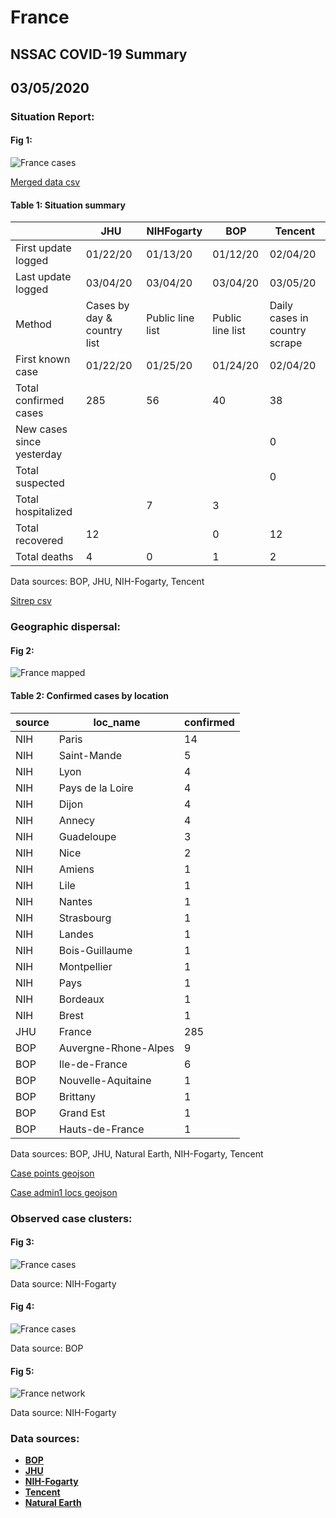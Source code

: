 # France
## NSSAC COVID-19 Summary
## 03/05/2020



### Situation Report:
#### Fig 1:
![France cases](../merged_histories/France_merged_histories.png)

[Merged data csv](https://github.com/SchlittDataSci/SchlittDataSci.github.io/blob/master/data/tables/France_merged_daily.csv)

#### Table 1: Situation summary


|                           | JHU                         | NIHFogarty       | BOP              | Tencent                       |
|---------------------------|-----------------------------|------------------|------------------|-------------------------------|
| First update logged       | 01/22/20                    | 01/13/20         | 01/12/20         | 02/04/20                      |
| Last update logged        | 03/04/20                    | 03/04/20         | 03/04/20         | 03/05/20                      |
| Method                    | Cases by day & country list | Public line list | Public line list | Daily cases in country scrape |
| First known case          | 01/22/20                    | 01/25/20         | 01/24/20         | 02/04/20                      |
| Total confirmed cases     | 285                         | 56               | 40               | 38                            |
| New cases since yesterday |                             |                  |                  | 0                             |
| Total suspected           |                             |                  |                  | 0                             |
| Total hospitalized        |                             | 7                | 3                |                               |
| Total recovered           | 12                          |                  | 0                | 12                            |
| Total deaths              | 4                           | 0                | 1                | 2                             |

Data sources: BOP, JHU, NIH-Fogarty, Tencent


[Sitrep csv](https://github.com/SchlittDataSci/SchlittDataSci.github.io/blob/master/data/tables/France_sitrep.csv)

### Geographic dispersal:
#### Fig 2:
![France mapped](../case_locs/France_case_locs.png)

#### Table 2: Confirmed cases by location


| source   | loc_name             |   confirmed |
|----------|----------------------|-------------|
| NIH      | Paris                |          14 |
| NIH      | Saint-Mande          |           5 |
| NIH      | Lyon                 |           4 |
| NIH      | Pays de la Loire     |           4 |
| NIH      | Dijon                |           4 |
| NIH      | Annecy               |           4 |
| NIH      | Guadeloupe           |           3 |
| NIH      | Nice                 |           2 |
| NIH      | Amiens               |           1 |
| NIH      | Lile                 |           1 |
| NIH      | Nantes               |           1 |
| NIH      | Strasbourg           |           1 |
| NIH      | Landes               |           1 |
| NIH      | Bois-Guillaume       |           1 |
| NIH      | Montpellier          |           1 |
| NIH      | Pays                 |           1 |
| NIH      | Bordeaux             |           1 |
| NIH      | Brest                |           1 |
| JHU      | France               |         285 |
| BOP      | Auvergne-Rhone-Alpes |           9 |
| BOP      | Ile-de-France        |           6 |
| BOP      | Nouvelle-Aquitaine   |           1 |
| BOP      | Brittany             |           1 |
| BOP      | Grand Est            |           1 |
| BOP      | Hauts-de-France      |           1 |

Data sources: BOP, JHU, Natural Earth, NIH-Fogarty, Tencent


[Case points geojson](https://github.com/SchlittDataSci/SchlittDataSci.github.io/blob/master/data/shapes/France_case_locs.geojson)

[Case admin1 locs geojson](https://github.com/SchlittDataSci/SchlittDataSci.github.io/blob/master/data/shapes/France_admin1_locs.geojson)

### Observed case clusters:
#### Fig 3:
![France cases](../cluster_analysis/France_imported_cases_NIHFogarty.png)



Data source: NIH-Fogarty


#### Fig 4:
![France cases](../cluster_analysis/France_imported_cases_BOP.png)



Data source: BOP


#### Fig 5:
![France network](../autochthonous_networks/France_network.png)



Data source: NIH-Fogarty


### Data sources:
* **[BOP](https://github.com/beoutbreakprepared/nCoV2019)**
* **[JHU](https://github.com/CSSEGISandData/COVID-19)** 
* **[NIH-Fogarty](https://docs.google.com/spreadsheets/d/1jS24DjSPVWa4iuxuD4OAXrE3QeI8c9BC1hSlqr-NMiU/edit#gid=1187587451)** 
* **[Tencent](https://news.qq.com/zt2020/page/feiyan.htm)**
* **[Natural Earth](https://www.naturalearthdata.com/forums/forum/natural-earth-map-data/cultural-vectors/admin-1-states-provinces-and-their-boundaries/)**

<!-- Global site tag (gtag.js) - Google Analytics -->
<script async src="https://www.googletagmanager.com/gtag/js?id=UA-158816269-1"></script>
<script>
  window.dataLayer = window.dataLayer || [];
  function gtag(){dataLayer.push(arguments);}
  gtag('js', new Date());

  gtag('config', 'UA-158816269-1');
</script>